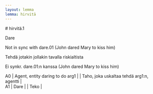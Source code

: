 ```yaml
---
layout: lemma
lemma: hirvitä
---
```


<div class="sense">
# <span class="sensename">hirvitä.1</span>

<span class="description">Dare</span>

Not in sync with dare.01 (John dared Mary to kiss him)

<span class="description">Tehdä jotakin jollakin tavalla riskialtista</span>

Ei synkr. dare.01:n kanssa (John dared Mary to kiss him)

A0 | Agent, entity daring to do arg1 |   | Taho, joka uskaltaa tehdä arg1:n, agentti |  
A1 | Dare |   | Teko |  

</div>

